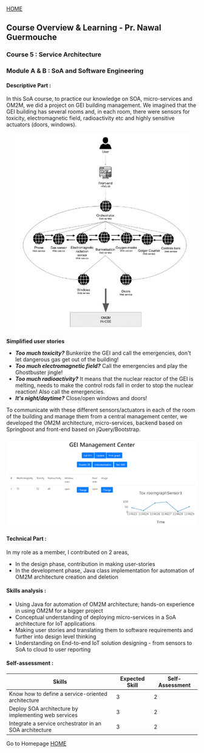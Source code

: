 
[HOME](./index.md)

## Course Overview & Learning - Pr. Nawal Guermouche

### Course 5 : Service Architecture
### Module A & B : SoA and Software Engineering

#### Descriptive Part :
In this SoA course, to practice our knowledge on SOA, micro-services and OM2M, we did a project on GEI building management. We imagined that the GEI building has several rooms and, in each room, there were sensors for toxicity, electromagnetic field, radioactivity etc and highly sensitive actuators (doors, windows). 

<p align="center">
<img src="./assets/course4/4_descriptive_part_1.PNG" class="inline"/>
</p>

**Simplified user stories**
- _**Too much toxicity?**_
Bunkerize the GEI and call the emergencies, don't let dangerous gas get out of the building!
- _**Too much electromagnetic field?**_
Call the emergencies and play the Ghostbuster jingle!
- _**Too much radioactivity?**_
It means that the nuclear reactor of the GEI is melting, needs to make the control rods fall in order to stop the nuclear reaction! Also call the emergencies.
- _**It's night/daytime?**_
Close/open windows and doors!

To communicate with these different sensors/actuators in each of the room of the building and manage them from a central management center, we developed the OM2M architecture, micro-services, backend based on Springboot and front-end based on jQuery/Bootstrap. 

<p align="center">
<img src="./assets/course4/4_descriptive_part_2.PNG" class="inline"/>
</p>

#### Technical Part :
In my role as a member, I contributed on 2 areas, 
- In the design phase, contribution in making user-stories 
- In the development phase, Java class implementation for automation of OM2M architecture creation and deletion

#### Skills analysis : 

- Using Java for automation of OM2M architecture; hands-on experience in using OM2M for a bigger project
- Conceptual understanding of deploying micro-services in a SoA architecture for IoT applications
- Making user stories and translating them to software requirements and further into design level thinking
- Understanding on End-to-end IoT solution designing - from sensors to SoA to cloud to user reporting

#### Self-assessment :


|Skills|Expected Skill|Self-Assessment|
|----------|-----------|---------|
|Know how to define a service-oriented architecture|3|2|
|Deploy SOA architecture by implementing web services|3|2|
|Integrate a service orchestrator in an SOA architecture|3|2|


Go to Homepage [HOME](./index.md)
